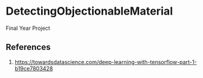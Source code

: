 # DetectingObjectionableMaterial
Final Year Project  

## References
1. https://towardsdatascience.com/deep-learning-with-tensorflow-part-1-b19ce7803428
